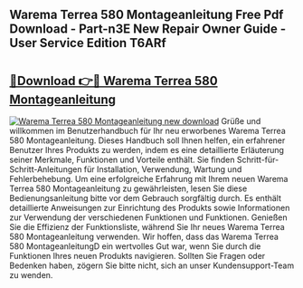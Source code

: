 ## Warema Terrea 580 Montageanleitung Free Pdf Download - Part-n3E New Repair Owner Guide - User Service Edition T6ARf

# <h2><a href="http://df6wnsc.blite.top/?on=Warema+Terrea+580+Montageanleitung">🔗Download 👉🔴 Warema Terrea 580 Montageanleitung</a></h2>

[![Warema Terrea 580 Montageanleitung new download](https://i.imgur.com/lujVjoI.png)](http://df6wnsc.blite.top/?on=Warema+Terrea+580+Montageanleitung)
Grüße und willkommen im Benutzerhandbuch für Ihr neu erworbenes Warema Terrea 580 Montageanleitung. Dieses Handbuch soll Ihnen helfen, ein erfahrener Benutzer Ihres Produkts zu werden, indem es eine detaillierte Erläuterung seiner Merkmale, Funktionen und Vorteile enthält. Sie finden Schritt-für-Schritt-Anleitungen für Installation, Verwendung, Wartung und Fehlerbehebung. Um eine erfolgreiche Erfahrung mit Ihrem neuen Warema Terrea 580 Montageanleitung zu gewährleisten, lesen Sie diese Bedienungsanleitung bitte vor dem Gebrauch sorgfältig durch. Es enthält detaillierte Anweisungen zur Einrichtung des Produkts sowie Informationen zur Verwendung der verschiedenen Funktionen und Funktionen. Genießen Sie die Effizienz der Funktionsliste, während Sie Ihr neues Warema Terrea 580 Montageanleitung verwenden. Wir hoffen, dass das Warema Terrea 580 MontageanleitungD ein wertvolles Gut war, wenn Sie durch die Funktionen Ihres neuen Produkts navigieren. Sollten Sie Fragen oder Bedenken haben, zögern Sie bitte nicht, sich an unser Kundensupport-Team zu wenden.
